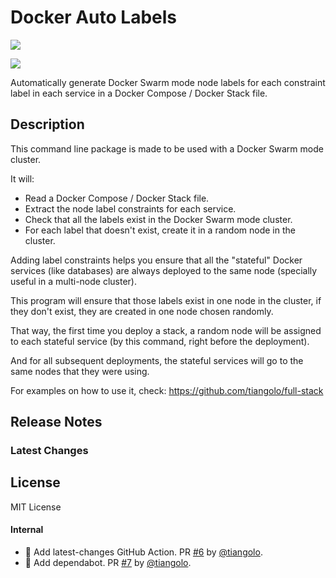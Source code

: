 # Docker Auto Labels
[![](https://img.shields.io/pypi/v/docker-auto-labels.svg)](https://pypi.python.org/pypi/docker-auto-labels)

[![](https://img.shields.io/travis/tiangolo/docker-auto-labels.svg)](https://travis-ci.org/tiangolo/docker-auto-labels)


Automatically generate Docker Swarm mode node labels for each constraint label in each service in a Docker Compose / Docker Stack file.


## Description

This command line package is made to be used with a Docker Swarm mode cluster.

It will:
* Read a Docker Compose / Docker Stack file.
* Extract the node label constraints for each service.
* Check that all the labels exist in the Docker Swarm mode cluster.
* For each label that doesn't exist, create it in a random node in the cluster.

Adding label constraints helps you ensure that all the "stateful"
Docker services (like databases) are always deployed to the same
node (specially useful in a multi-node cluster).

This program will ensure that those labels exist in one node
in the cluster, if they don't exist, they are created in one
node chosen randomly.

That way, the first time you deploy a stack, a random node will be assigned
to each stateful service (by this command, right before the deployment).

And for all subsequent deployments, the stateful services will go to the
same nodes that they were using.

For examples on how to use it, check: https://github.com/tiangolo/full-stack

## Release Notes

### Latest Changes

## License

MIT License

#### Internal

* 👷 Add latest-changes GitHub Action. PR [#6](https://github.com/tiangolo/docker-auto-labels/pull/6) by [@tiangolo](https://github.com/tiangolo).
* 👷 Add dependabot. PR [#7](https://github.com/tiangolo/docker-auto-labels/pull/7) by [@tiangolo](https://github.com/tiangolo).
